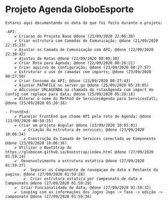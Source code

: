 # Projeto Agenda GloboEsporte

    Estarei aqui documentando os data do que foi feito durante o projeto:

    -API:
        ✔ Criacao do Projeto Base @done (21/09/2020 22:06:38)
        ✔ Criar estrutura com Camadas de Comunicação; @done (21/09/2020 22:35:23)
        ✔ Ajustar as Camada de Comunicação com API; @done (22/09/2020 22:30:42)
        ✔ Ajustes de Rotas @done (22/09/2020 00:08:30)
        ✔ Criar Rota para Agenda; @done (22/09/2020 00:20:21)
        ✔ Criar aquirvo de configuração; @done (23/09/2020 00:27:57)
        ✔ Estruturar o uso de camadas com imports; @done (23/09/2020 00:27:50)
        ✔ Criar Consumo da API; @done (23/09/2020 00:27:43)
        ✔ Ajustar PATHFILE no server.go @done (25/09/2020 05:20:05)
        ✔ Adicionar URLAGENDA na chamada do rotasAgenda com import do Config com replace para data; @done (25/09/2020 05:20:16)
        ✔ Alterar o nome do Method de ServicesAgenda para ServicesCall; @done (25/09/2020 05:20:38)

    - FrontEnd:
        ✔ Planejar FrontEnd que chame API pela rota de Agenda; @done (23/09/2020 00:58:25)
        ✔ Criar um projeto Angular @done (23/09/2020 10:05:01)
            ✔ Criação da estrutura de services; @done (23/09/2020 10:06:34)
            ✔ Construção da Camada de Services conectada ao Componente @done (23/09/2020 10:06:36)
        ✔ Utilizar o BootStrap do https://globocom.github.io/bootstrap/index.html @done (27/09/2020 01:59:24)
        ✔  Desenvolvimento a estrutura estatica @done (27/09/2020 01:59:27)
            ✔  Separar os Componente de navegaçao de data e Restante da pagina; @done (27/09/2020 01:59:28)
            ✔  Criar estrutura estatica por campeonato de data e Campeonato @done (27/09/2020 01:59:29)
        ✔  Criar Funcionalidade de data; @done (27/09/2020 01:59:32)
        ✔  Looping com as informações dos Jogos Jogo -> fase -> edição -> campeonato @done (27/09/2020 01:59:36)